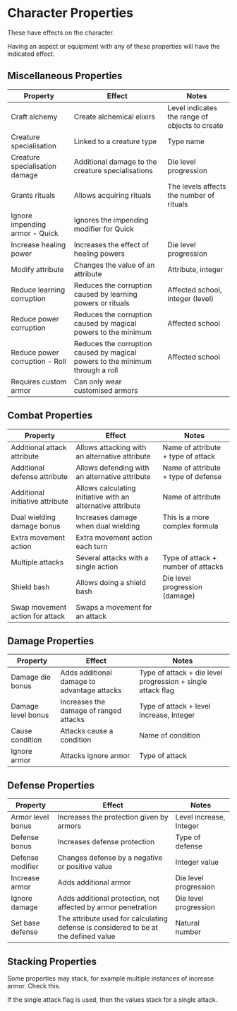 # Character Properties

These have effects on the character.

Having an aspect or equipment with any of these properties will have the indicated effect.

## Miscellaneous Properties

|Property|Effect|Notes|
|---|---|---|
|Craft alchemy|Create alchemical elixirs|Level indicates the range of objects to create|
|Creature specialisation|Linked to a creature type|Type name|
|Creature specialisation damage|Additional damage to the creature specialisations|Die level progression|
|Grants rituals|Allows acquiring rituals|The levels affects the number of rituals|
|Ignore impending armor - Quick|Ignores the impending modifier for Quick||
|Increase healing power|Increases the effect of healing powers|Die level progression|
|Modify attribute|Changes the value of an attribute|Attribute, integer|
|Reduce learning corruption|Reduces the corruption caused by learning powers or rituals|Affected school, integer (level)|
|Reduce power corruption|Reduces the corruption caused by magical powers to the minimum|Affected school|
|Reduce power corruption - Roll|Reduces the corruption caused by magical powers to the minimum through a roll|Affected school|
|Requires custom armor|Can only wear customised armors||

## Combat Properties

|Property|Effect|Notes|
|---|---|---|
|Additional attack attribute|Allows attacking with an alternative attribute|Name of attribute + type of attack|
|Additional defense attribute|Allows defending with an alternative attribute|Name of attribute + type of defense|
|Additional initiative attribute|Allows calculating initiative with an alternative attribute|Name of attribute|
|Dual wielding damage bonus|Increases damage when dual wielding|This is a more complex formula|
|Extra movement action|Extra movement action each turn||
|Multiple attacks|Several attacks with a single action|Type of attack + number of attacks|
|Shield bash|Allows doing a shield bash|Die level progression (damage)|
|Swap movement action for attack|Swaps a movement for an attack||

## Damage Properties

|Property|Effect|Notes|
|---|---|---|
|Damage die bonus|Adds additional damage to advantage attacks|Type of attack + die level progression + single attack flag|
|Damage level bonus|Increases the damage of ranged attacks|Type of attack + level increase, Integer|
|Cause condition|Attacks cause a condition|Name of condition|
|Ignore armor|Attacks ignore armor|Type of attack|

## Defense Properties

|Property|Effect|Notes|
|---|---|---|
|Armor level bonus|Increases the protection given by armors|Level increase, Integer|
|Defense bonus|Increases defense protection|Type of defense|
|Defense modifier|Changes defense by a negative or positive value|Integer value|
|Increase armor|Adds additional armor|Die level progression|
|Ignore damage|Adds additional protection, not affected by armor penetration|Die level progression|
|Set base defense|The attribute used for calculating defense is considered to be at the defined value|Natural number|

## Stacking Properties

Some properties may stack, for example multiple instances of increase armor. Check this.

If the single attack flag is used, then the values stack for a single attack.
